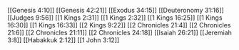 [[Genesis 4:10]]
[[Genesis 42:21]]
[[Exodus 34:15]]
[[Deuteronomy 31:16]]
[[Judges 9:56]]
[[1 Kings 2:31]]
[[1 Kings 2:32]]
[[1 Kings 16:25]]
[[1 Kings 16:30]]
[[1 Kings 16:33]]
[[2 Kings 9:22]]
[[2 Chronicles 21:4]]
[[2 Chronicles 21:6]]
[[2 Chronicles 21:11]]
[[2 Chronicles 24:18]]
[[Isaiah 26:21]]
[[Jeremiah 3:8]]
[[Habakkuk 2:12]]
[[1 John 3:12]]
